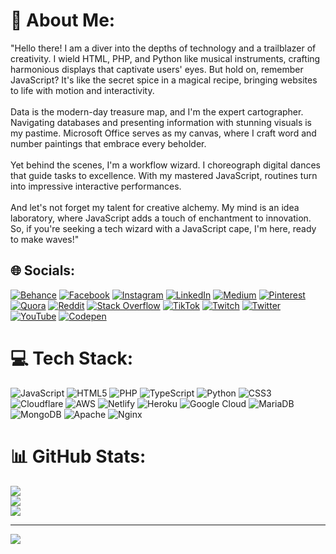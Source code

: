 # 💫 About Me:
"Hello there! I am a diver into the depths of technology and a trailblazer of creativity. I wield HTML, PHP, and Python like musical instruments, crafting harmonious displays that captivate users' eyes. But hold on, remember JavaScript? It's like the secret spice in a magical recipe, bringing websites to life with motion and interactivity.<br><br>Data is the modern-day treasure map, and I'm the expert cartographer. Navigating databases and presenting information with stunning visuals is my pastime. Microsoft Office serves as my canvas, where I craft word and number paintings that embrace every beholder.<br><br>Yet behind the scenes, I'm a workflow wizard. I choreograph digital dances that guide tasks to excellence. With my mastered JavaScript, routines turn into impressive interactive performances.<br><br>And let's not forget my talent for creative alchemy. My mind is an idea laboratory, where JavaScript adds a touch of enchantment to innovation. So, if you're seeking a tech wizard with a JavaScript cape, I'm here, ready to make waves!"


## 🌐 Socials:
[![Behance](https://img.shields.io/badge/Behance-1769ff?logo=behance&logoColor=white)](https://behance.net/afuzapratama) [![Facebook](https://img.shields.io/badge/Facebook-%231877F2.svg?logo=Facebook&logoColor=white)](https://facebook.com/afuzapratama) [![Instagram](https://img.shields.io/badge/Instagram-%23E4405F.svg?logo=Instagram&logoColor=white)](https://instagram.com/afuzapratama) [![LinkedIn](https://img.shields.io/badge/LinkedIn-%230077B5.svg?logo=linkedin&logoColor=white)](https://linkedin.com/in/afuzapratama) [![Medium](https://img.shields.io/badge/Medium-12100E?logo=medium&logoColor=white)](https://medium.com/@afuzapratama) [![Pinterest](https://img.shields.io/badge/Pinterest-%23E60023.svg?logo=Pinterest&logoColor=white)](https://pinterest.com/afuzapratama) [![Quora](https://img.shields.io/badge/Quora-%23B92B27.svg?logo=Quora&logoColor=white)](https://quora.com/profile/afuzapratama) [![Reddit](https://img.shields.io/badge/Reddit-%23FF4500.svg?logo=Reddit&logoColor=white)](https://reddit.com/user/afuzapratama) [![Stack Overflow](https://img.shields.io/badge/-Stackoverflow-FE7A16?logo=stack-overflow&logoColor=white)](https://stackoverflow.com/users/afuzapratama) [![TikTok](https://img.shields.io/badge/TikTok-%23000000.svg?logo=TikTok&logoColor=white)](https://tiktok.com/@afuzapratama) [![Twitch](https://img.shields.io/badge/Twitch-%239146FF.svg?logo=Twitch&logoColor=white)](https://twitch.tv/afuzapratama) [![Twitter](https://img.shields.io/badge/Twitter-%231DA1F2.svg?logo=Twitter&logoColor=white)](https://twitter.com/afuzapratama) [![YouTube](https://img.shields.io/badge/YouTube-%23FF0000.svg?logo=YouTube&logoColor=white)](https://youtube.com/@afuzapratama) [![Codepen](https://img.shields.io/badge/Codepen-000000?style=for-the-badge&logo=codepen&logoColor=white)](https://codepen.io/afuzapratama) 

# 💻 Tech Stack:
![JavaScript](https://img.shields.io/badge/javascript-%23323330.svg?style=for-the-badge&logo=javascript&logoColor=%23F7DF1E) ![HTML5](https://img.shields.io/badge/html5-%23E34F26.svg?style=for-the-badge&logo=html5&logoColor=white) ![PHP](https://img.shields.io/badge/php-%23777BB4.svg?style=for-the-badge&logo=php&logoColor=white) ![TypeScript](https://img.shields.io/badge/typescript-%23007ACC.svg?style=for-the-badge&logo=typescript&logoColor=white) ![Python](https://img.shields.io/badge/python-3670A0?style=for-the-badge&logo=python&logoColor=ffdd54) ![CSS3](https://img.shields.io/badge/css3-%231572B6.svg?style=for-the-badge&logo=css3&logoColor=white) ![Cloudflare](https://img.shields.io/badge/Cloudflare-F38020?style=for-the-badge&logo=Cloudflare&logoColor=white) ![AWS](https://img.shields.io/badge/AWS-%23FF9900.svg?style=for-the-badge&logo=amazon-aws&logoColor=white) ![Netlify](https://img.shields.io/badge/netlify-%23000000.svg?style=for-the-badge&logo=netlify&logoColor=#00C7B7) ![Heroku](https://img.shields.io/badge/heroku-%23430098.svg?style=for-the-badge&logo=heroku&logoColor=white) ![Google Cloud](https://img.shields.io/badge/Google%20Cloud-%234285F4.svg?style=for-the-badge&logo=google-cloud&logoColor=white) ![MariaDB](https://img.shields.io/badge/MariaDB-003545?style=for-the-badge&logo=mariadb&logoColor=white) ![MongoDB](https://img.shields.io/badge/MongoDB-%234ea94b.svg?style=for-the-badge&logo=mongodb&logoColor=white) ![Apache](https://img.shields.io/badge/apache-%23D42029.svg?style=for-the-badge&logo=apache&logoColor=white) ![Nginx](https://img.shields.io/badge/nginx-%23009639.svg?style=for-the-badge&logo=nginx&logoColor=white)
# 📊 GitHub Stats:
![](https://github-readme-stats.vercel.app/api?username=afuzapratama&theme=dark&hide_border=false&include_all_commits=false&count_private=false)<br/>
![](https://github-readme-streak-stats.herokuapp.com/?user=afuzapratama&theme=dark&hide_border=false)<br/>
![](https://github-readme-stats.vercel.app/api/top-langs/?username=afuzapratama&theme=dark&hide_border=false&include_all_commits=false&count_private=false&layout=compact)

---
[![](https://visitcount.itsvg.in/api?id=afuzapratama&icon=0&color=0)](https://visitcount.itsvg.in)

<!-- Proudly created with GPRM ( https://gprm.itsvg.in ) -->

